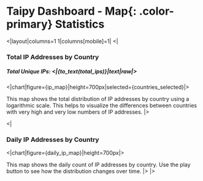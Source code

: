 # Taipy Dashboard - **Map**{: .color-primary} Statistics

<|layout|columns=1 1|columns[mobile]=1|
<|
### Total IP Addresses by Country
##### Total Unique IPs: <|{to_text(total_ips)}|text|raw|>
<|chart|figure={ip_map}|height=700px|selected={countries_selected}|>

This map shows the total distribution of IP addresses by country using a logarithmic scale. This helps to visualize the differences between countries with very high and very low numbers of IP addresses.
|>

<|
### Daily IP Addresses by Country
<|chart|figure={daily_ip_map}|height=700px|>

This map shows the daily count of IP addresses by country. Use the play button to see how the distribution changes over time.
|>
|>
